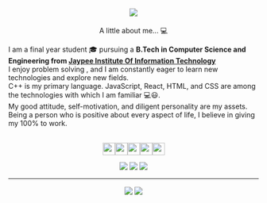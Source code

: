  
<h1 align="center">
  <a href="https://git.io/typing-svg">
    <img src="https://readme-typing-svg.herokuapp.com/?lines=Hello,+There!+👋;This+is+Somya+Singhal;&center=true&size=30">
  </a>
</h1>

<p align="center">
  A little about me... 💻
  
I am a final year student 🎓 pursuing a **B.Tech in Computer Science and Engineering from [Jaypee Institute Of Information Technology](https://https://www.jiit.ac.in)**  </br>
I enjoy problem solving , and I am constantly eager to learn new technologies and explore new fields. </br>
C++ is my primary language. JavaScript, React, HTML, and CSS are among the technologies with which I am familiar  💻😃. </br>
My good attitude, self-motivation, and diligent personality are my assets.</br>
Being a person who is positive about every aspect of life, I believe in giving my 100% to work.
</br></br>
<p align="center"><a href="https://www.linkedin.com/in/somya-singhal-709ba9187/"><img src="https://img.shields.io/badge/linkedin-%230077B5.svg?&style=for-the-badge&logo=linkedin&logoColor=white" height=25></a><a href="https://leetcode.com/somya21/"><img src="https://img.shields.io/badge/-Leetcode-grey?style=flat-square&logo=leetcode" height=25></a><a href="https://github.com/somya21"><img src="http://img.shields.io/badge/-Github-black?style=flat-square&logo=github" height=25></a><a href="https://codeforces.com/profile/SOMYASINGHAL"><img src="https://img.shields.io/badge/Codeforces-cyan?&style=for-the-badge&logo=Codeforces&logoColor=black" height=25></a><a href="https://www.codechef.com/users/somya21"><img src="https://img.shields.io/badge/Codechef-brown?&style=for-the-badge&logo=Codechef&logoColor=white" height=25></a>
</p>

<p align="center">
 <img src="https://img.shields.io/badge/Competitive Programming-blue"> <img src="https://img.shields.io/badge/Data Structures And Algorithms-black"> <img src="https://img.shields.io/badge/Frontend Development-blueviolet">
</p>
<hr>
 

<p align=center>  
  <img align=center src="https://github-readme-stats.vercel.app/api?username=somya21&show_icons=true&theme=radical">
  <img align="center" src="https://github-readme-stats.vercel.app/api/top-langs/?username=somya21&theme=react&line_height=27&layout=compact" />
</p>






